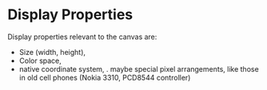 Display Properties
=

Display properties relevant to the canvas are:
- Size (width, height),
- Color space,
- native coordinate system,
. maybe special pixel arrangements, like those in old cell phones (Nokia 3310, PCD8544 controller)
